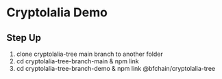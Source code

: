 # Cryptolalia Demo

## Step Up

1. clone cryptolalia-tree main branch to another folder
1. cd cryptolalia-tree-branch-main & npm link
1. cd cryptolalia-tree-branch-demo & npm link @bfchain/cryptolalia-tree